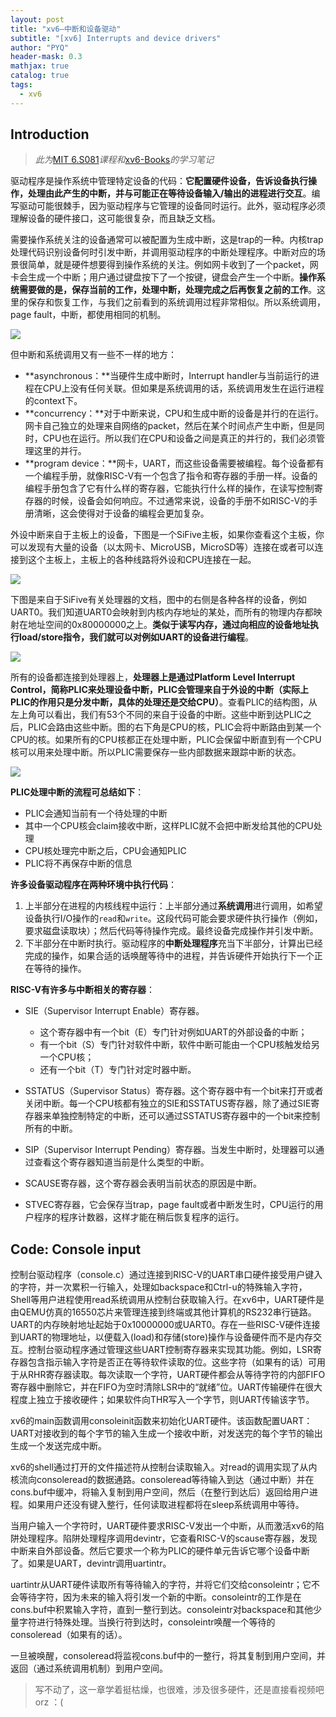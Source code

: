 ```yaml
---
layout: post
title: "xv6—中断和设备驱动"
subtitle: "[xv6] Interrupts and device drivers"
author: "PYQ"
header-mask: 0.3
mathjax: true
catalog: true
tags:
  - xv6
---
```


## Introduction

> *此为*[MIT 6.S081](https://www.bilibili.com/video/BV19k4y1C7kA/?spm_id_from=333.1007.top_right_bar_window_custom_collection.content.click)*课程和*[xv6-Books](https://pdos.csail.mit.edu/6.828/2021/xv6/book-riscv-rev2.pdf)*的学习笔记*

驱动程序是操作系统中管理特定设备的代码：**它配置硬件设备，告诉设备执行操作，处理由此产生的中断，并与可能正在等待设备输入/输出的进程进行交互**。编写驱动可能很棘手，因为驱动程序与它管理的设备同时运行。此外，驱动程序必须理解设备的硬件接口，这可能很复杂，而且缺乏文档。

需要操作系统关注的设备通常可以被配置为生成中断，这是trap的一种。内核trap处理代码识别设备何时引发中断，并调用驱动程序的中断处理程序。中断对应的场景很简单，就是硬件想要得到操作系统的关注。例如网卡收到了一个packet，网卡会生成一个中断；用户通过键盘按下了一个按键，键盘会产生一个中断。**操作系统需要做的是，保存当前的工作，处理中断，处理完成之后再恢复之前的工作**。这里的保存和恢复工作，与我们之前看到的系统调用过程非常相似。所以系统调用，page fault，中断，都使用相同的机制。

<img src="https://906337931-files.gitbook.io/~/files/v0/b/gitbook-legacy-files/o/assets%2F-MHZoT2b_bcLghjAOPsJ%2F-MN6E1B0gJ_TakRKmn1w%2F-MNOdUodbUkIyuC_PvVX%2Fimage.png?alt=media&token=e20766c8-d452-489e-b91c-118df66fec45">

但中断和系统调用又有一些不一样的地方：

- **asynchronous：**当硬件生成中断时，Interrupt handler与当前运行的进程在CPU上没有任何关联。但如果是系统调用的话，系统调用发生在运行进程的context下。
-  **concurrency：**对于中断来说，CPU和生成中断的设备是并行的在运行。网卡自己独立的处理来自网络的packet，然后在某个时间点产生中断，但是同时，CPU也在运行。所以我们在CPU和设备之间是真正的并行的，我们必须管理这里的并行。
- **program device：**网卡，UART，而这些设备需要被编程。每个设备都有一个编程手册，就像RISC-V有一个包含了指令和寄存器的手册一样。设备的编程手册包含了它有什么样的寄存器，它能执行什么样的操作，在读写控制寄存器的时候，设备会如何响应。不过通常来说，设备的手册不如RISC-V的手册清晰，这会使得对于设备的编程会更加复杂。

外设中断来自于主板上的设备，下图是一个SiFive主板，如果你查看这个主板，你可以发现有大量的设备（以太网卡、MicroUSB，MicroSD等）连接在或者可以连接到这个主板上，主板上的各种线路将外设和CPU连接在一起。

<img src="https://906337931-files.gitbook.io/~/files/v0/b/gitbook-legacy-files/o/assets%2F-MHZoT2b_bcLghjAOPsJ%2F-MNOedUoWwf-B8e0x8xX%2F-MNQgPHLVuAReIvEfuv_%2Fimage.png?alt=media&token=64896819-7b22-4c88-b654-41786fe49cd9">

下图是来自于SiFive有关处理器的文档，图中的右侧是各种各样的设备，例如UART0。我们知道UART0会映射到内核内存地址的某处，而所有的物理内存都映射在地址空间的0x80000000之上。**类似于读写内存，通过向相应的设备地址执行load/store指令，我们就可以对例如UART的设备进行编程**。

<img src="https://906337931-files.gitbook.io/~/files/v0/b/gitbook-legacy-files/o/assets%2F-MHZoT2b_bcLghjAOPsJ%2F-MNOedUoWwf-B8e0x8xX%2F-MNQifH2z_uxd8s1bR7j%2Fimage.png?alt=media&token=6fa45459-e903-4e90-9fff-191f21dbbea9">

所有的设备都连接到处理器上，**处理器上是通过Platform Level Interrupt Control，简称PLIC来处理设备中断，PLIC会管理来自于外设的中断（实际上PLIC的作用只是分发中断，具体的处理还是交给CPU）**。查看PLIC的结构图，从左上角可以看出，我们有53个不同的来自于设备的中断。这些中断到达PLIC之后，PLIC会路由这些中断。图的右下角是CPU的核，PLIC会将中断路由到某一个CPU的核。如果所有的CPU核都正在处理中断，PLIC会保留中断直到有一个CPU核可以用来处理中断。所以PLIC需要保存一些内部数据来跟踪中断的状态。

<img src="https://906337931-files.gitbook.io/~/files/v0/b/gitbook-legacy-files/o/assets%2F-MHZoT2b_bcLghjAOPsJ%2F-MNOedUoWwf-B8e0x8xX%2F-MNQmPRa0bzPQ99lcE2p%2Fimage.png?alt=media&token=35741a0d-0fc6-42e9-a841-15537f9fdaf4">

**PLIC处理中断的流程可总结如下**：

- PLIC会通知当前有一个待处理的中断
- 其中一个CPU核会claim接收中断，这样PLIC就不会把中断发给其他的CPU处理
- CPU核处理完中断之后，CPU会通知PLIC
- PLIC将不再保存中断的信息

**许多设备驱动程序在两种环境中执行代码**：

1. 上半部分在进程的内核线程中运行：上半部分通过**系统调用**进行调用，如希望设备执行I/O操作的`read`和`write`。这段代码可能会要求硬件执行操作（例如，要求磁盘读取块）；然后代码等待操作完成。最终设备完成操作并引发中断。
2. 下半部分在中断时执行。驱动程序的**中断处理程序**充当下半部分，计算出已经完成的操作，如果合适的话唤醒等待中的进程，并告诉硬件开始执行下一个正在等待的操作。

**RISC-V有许多与中断相关的寄存器**：

- SIE（Supervisor Interrupt Enable）寄存器。
  - 这个寄存器中有一个bit（E）专门针对例如UART的外部设备的中断；
  - 有一个bit（S）专门针对软件中断，软件中断可能由一个CPU核触发给另一个CPU核；
  - 还有一个bit（T）专门针对定时器中断。

- SSTATUS（Supervisor Status）寄存器。这个寄存器中有一个bit来打开或者关闭中断。每一个CPU核都有独立的SIE和SSTATUS寄存器，除了通过SIE寄存器来单独控制特定的中断，还可以通过SSTATUS寄存器中的一个bit来控制所有的中断。
- SIP（Supervisor Interrupt Pending）寄存器。当发生中断时，处理器可以通过查看这个寄存器知道当前是什么类型的中断。
- SCAUSE寄存器，这个寄存器会表明当前状态的原因是中断。
- STVEC寄存器，它会保存当trap，page fault或者中断发生时，CPU运行的用户程序的程序计数器，这样才能在稍后恢复程序的运行。

## Code: Console input

控制台驱动程序（console.c）通过连接到RISC-V的UART串口硬件接受用户键入的字符，并一次累积一行输入，处理如backspace和Ctrl-u的特殊输入字符，Shell等用户进程使用read系统调用从控制台获取输入行。在xv6中，UART硬件是由QEMU仿真的16550芯片来管理连接到终端或其他计算机的RS232串行链路。UART的内存映射地址起始于0x10000000或UART0。存在一些RISC-V硬件连接到UART的物理地址，以便载入(load)和存储(store)操作与设备硬件而不是内存交互。控制台驱动程序通过管理这些UART控制寄存器来实现其功能。例如，LSR寄存器包含指示输入字符是否正在等待软件读取的位。这些字符（如果有的话）可用于从RHR寄存器读取。每次读取一个字符，UART硬件都会从等待字符的内部FIFO寄存器中删除它，并在FIFO为空时清除LSR中的“就绪”位。UART传输硬件在很大程度上独立于接收硬件；如果软件向THR写入一个字节，则UART传输该字节。

xv6的main函数调用consoleinit函数来初始化UART硬件。该函数配置UART：UART对接收到的每个字节的输入生成一个接收中断，对发送完的每个字节的输出生成一个发送完成中断。

xv6的shell通过打开的文件描述符从控制台读取输入。对read的调用实现了从内核流向consoleread的数据通路。consoleread等待输入到达（通过中断）并在cons.buf中缓冲，将输入复制到用户空间，然后（在整行到达后）返回给用户进程。如果用户还没有键入整行，任何读取进程都将在sleep系统调用中等待。

当用户输入一个字符时，UART硬件要求RISC-V发出一个中断，从而激活xv6的陷阱处理程序。陷阱处理程序调用devintr，它查看RISC-V的scause寄存器，发现中断来自外部设备。然后它要求一个称为PLIC的硬件单元告诉它哪个设备中断了。如果是UART，devintr调用uartintr。

uartintr从UART硬件读取所有等待输入的字符，并将它们交给consoleintr；它不会等待字符，因为未来的输入将引发一个新的中断。consoleintr的工作是在cons.buf中积累输入字符，直到一整行到达。consoleintr对backspace和其他少量字符进行特殊处理。当换行符到达时，consoleintr唤醒一个等待的consoleread（如果有的话）。

一旦被唤醒，consoleread将监视cons.buf中的一整行，将其复制到用户空间，并返回（通过系统调用机制）到用户空间。

> 写不动了，这一章学着挺枯燥，也很难，涉及很多硬件，还是直接看视频吧orz ：(